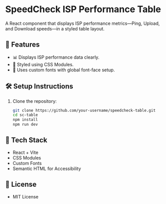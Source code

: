 # SpeedCheck ISP Performance Table

A React component that displays ISP performance metrics—Ping, Upload, and Download speeds—in a styled table layout.

## 🚀 Features

- 📊 Displays ISP performance data clearly.
- 🎨 Styled using CSS Modules.
- 🧱 Uses custom fonts with global font-face setup.

## 🛠️ Setup Instructions

1. Clone the repository:
   ```bash
   git clone https://github.com/your-username/speedcheck-table.git
   cd sc-table
   npm install
   npm run dev

## 📌 Tech Stack

- React + Vite
- CSS Modules
- Custom Fonts
- Semantic HTML for Accessibility

## 📄 License
- MIT License
